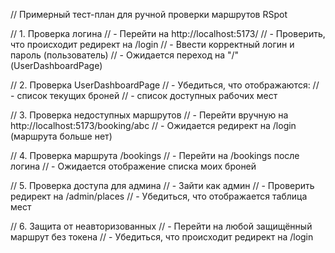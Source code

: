 // Примерный тест-план для ручной проверки маршрутов RSpot

// 1. Проверка логина
// - Перейти на http://localhost:5173/
// - Проверить, что происходит редирект на /login
// - Ввести корректный логин и пароль (пользователь)
// - Ожидается переход на "/" (UserDashboardPage)

// 2. Проверка UserDashboardPage
// - Убедиться, что отображаются:
//   - список текущих броней
//   - список доступных рабочих мест

// 3. Проверка недоступных маршрутов
// - Перейти вручную на http://localhost:5173/booking/abc
// - Ожидается редирект на /login (маршрута больше нет)

// 4. Проверка маршрута /bookings
// - Перейти на /bookings после логина
// - Ожидается отображение списка моих броней

// 5. Проверка доступа для админа
// - Зайти как админ
// - Проверить редирект на /admin/places
// - Убедиться, что отображается таблица мест

// 6. Защита от неавторизованных
// - Перейти на любой защищённый маршрут без токена
// - Убедиться, что происходит редирект на /login
